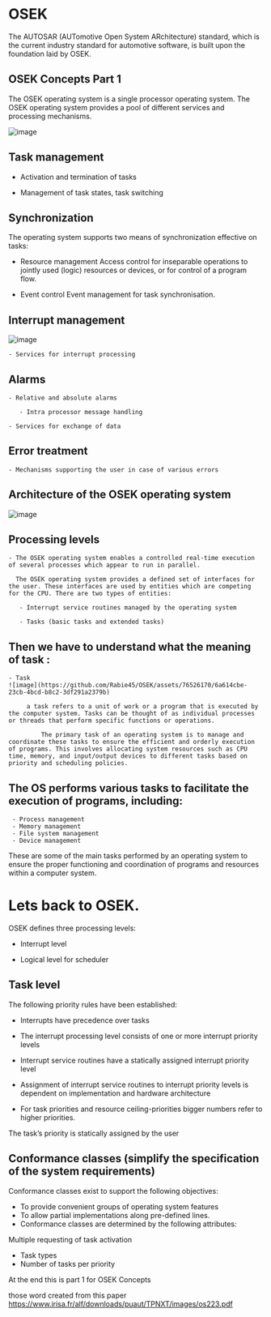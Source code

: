 # OSEK
 The AUTOSAR (AUTomotive Open System ARchitecture) standard, which is the current industry standard for automotive software, is built upon the foundation laid by OSEK.
 
## OSEK Concepts Part 1
The OSEK operating system is a single processor operating system. The OSEK operating system provides a pool of different services and processing mechanisms.

![image](https://github.com/Rabie45/OSEK/assets/76526170/11b161d9-61eb-464a-bcc0-97eb3dd448fc)

## Task management

  - Activation and termination of tasks

  - Management of task states, task switching

## Synchronization

  The operating system supports two means of synchronization effective on tasks:

   - Resource management Access control for inseparable operations to jointly used (logic) resources or devices, or for control of a program flow.

   - Event control Event management for task synchronisation.

## Interrupt management

![image](https://github.com/Rabie45/OSEK/assets/76526170/4aae4f36-98dc-4823-8252-b9ad9d508743)

    - Services for interrupt processing

## Alarms

    - Relative and absolute alarms

       - Intra processor message handling

    - Services for exchange of data

## Error treatment

    - Mechanisms supporting the user in case of various errors 
 ## Architecture of the OSEK operating system
![image](https://github.com/Rabie45/OSEK/assets/76526170/ff231277-7ea8-4e64-881c-b4602d21ac42)


## Processing levels

    - The OSEK operating system enables a controlled real-time execution of several processes which appear to run in parallel.

      The OSEK operating system provides a defined set of interfaces for the user. These interfaces are used by entities which are competing for the CPU. There are two types of entities:

       - Interrupt service routines managed by the operating system

       - Tasks (basic tasks and extended tasks)
## Then we have to understand what the meaning of task :


    - Task
    ![image](https://github.com/Rabie45/OSEK/assets/76526170/6a614cbe-23cb-4bcd-b8c2-3df291a2379b)

         a task refers to a unit of work or a program that is executed by the computer system. Tasks can be thought of as individual processes or threads that perform specific functions or operations.

             The primary task of an operating system is to manage and coordinate these tasks to ensure the efficient and orderly execution of programs. This involves allocating system resources such as CPU time, memory, and input/output devices to different tasks based on priority and scheduling policies.

## The OS performs various tasks to facilitate the execution of programs, including:

     - Process management 
     - Memory management
     - File system management
     - Device management

These are some of the main tasks performed by an operating system to ensure the proper functioning and coordination of programs and resources within a computer system.

# Lets back to OSEK.

OSEK defines three processing levels:

 - Interrupt level

 - Logical level for scheduler 

## Task level
The following priority rules have been established:

 - Interrupts have precedence over tasks

 - The interrupt processing level consists of one or more interrupt priority levels 

 - Interrupt service routines have a statically assigned interrupt priority level

 - Assignment of interrupt service routines to interrupt priority levels is dependent on implementation and hardware architecture

 - For task priorities and resource ceiling-priorities bigger numbers refer to higher priorities.

The task’s priority is statically assigned by the user
## Conformance classes (simplify the specification of the system requirements)

 Conformance classes exist to support the following objectives:

  - To provide convenient groups of operating system features
  - To allow partial implementations along pre-defined lines.
  - Conformance classes are determined by the following attributes:

 Multiple requesting of task activation

  - Task types
  - Number of tasks per priority

At the end this is part 1 for OSEK Concepts

those word created from this paper https://www.irisa.fr/alf/downloads/puaut/TPNXT/images/os223.pdf
